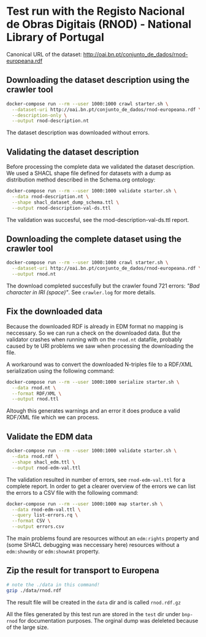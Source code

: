 # Test run with the Registo Nacional de Obras Digitais (RNOD) - National Library of Portugal

Canonical URL of the dataset: <http://oai.bn.pt/conjunto_de_dados/rnod-europeana.rdf>

## Downloading the dataset description using the crawler tool

```bash
docker-compose run --rm --user 1000:1000 crawl starter.sh \
  --dataset-uri http://oai.bn.pt/conjunto_de_dados/rnod-europeana.rdf \
  --description-only \
  --output rnod-description.nt
```

The dataset description was downloaded without errors.

## Validating the dataset description

Before processing the complete data we validated the dataset description. We used a SHACL shape file defined for datasets with a dump as distribution method described in the Schema.org ontology:  

```bash
docker-compose run --rm --user 1000:1000 validate starter.sh \
  --data rnod-description.nt \
  --shape shacl_dataset_dump_schema.ttl \
  --output rnod-description-val-ds.ttl
```

The validation was succesful, see the rnod-description-val-ds.ttl report.

## Downloading the complete dataset using the crawler tool

```bash
docker-compose run --rm --user 1000:1000 crawl starter.sh \
  --dataset-uri http://oai.bn.pt/conjunto_de_dados/rnod-europeana.rdf \
  --output rnod.nt
```

The download completed succesfully but the crawler found 721 errors: _"Bad character in IRI (space)"_.
See `crawler.log` for more details.

## Fix the downloaded data

Because the downloaded RDF is already in EDM format no mapping is neccessary. So we can run a check on the downloaded data. But the validator crashes when running with on the `rnod.nt` datafile, probably caused by te URI problems we saw when processing the downloading the file.  

A workaround was to convert the downloaded N-triples file to a RDF/XML serialization using the following command:

```bash
docker-compose run --rm --user 1000:1000 serialize starter.sh \
  --data rnod.nt \
  --format RDF/XML \
  --output rnod.ttl
```

Altough this generates warnings and an error it does produce a valid RDF/XML file which we can process.

## Validate the EDM data

```bash
docker-compose run --rm --user 1000:1000 validate starter.sh \
  --data rnod.rdf \
  --shape shacl_edm.ttl \
  --output rnod-edm-val.ttl
```

The validation resulted in number of errors, see `rnod-edm-val.ttl` for a complete report. In order to get a clearer overview of the errors we can list the errors to a CSV file with the following command:

```bash
docker-compose run --rm --user 1000:1000 map starter.sh \
  --data rnod-edm-val.ttl \
  --query list-errors.rq \
  --format CSV \
  --output errors.csv
```

The main problems found are resources without an `edm:rights` property and (some SHACL debugging was neccessary here) resources without a `edm:shownBy` or `edm:shownAt` property.

## Zip the result for transport to Europena

```bash
# note the ./data in this command!
gzip ./data/rnod.rdf
```

The result file will be created in the `data` dir and is called `rnod.rdf.gz`

All the files generated by this test run are stored in the `test` dir under `bnp-rnod` for documentation purposes. The orginal dump was deleleted because of the large size.
